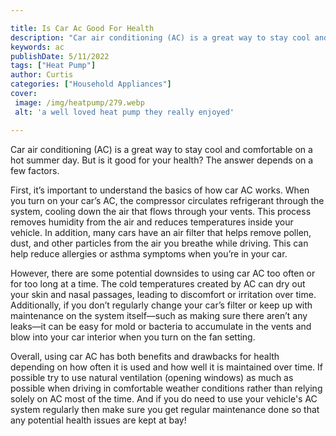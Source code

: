 ```yaml
---

title: Is Car Ac Good For Health
description: "Car air conditioning (AC) is a great way to stay cool and comfortable on a hot summer day. But is it good for your health? The ans...check it out to learn"
keywords: ac
publishDate: 5/11/2022
tags: ["Heat Pump"]
author: Curtis
categories: ["Household Appliances"]
cover: 
 image: /img/heatpump/279.webp
 alt: 'a well loved heat pump they really enjoyed'

---
```


Car air conditioning (AC) is a great way to stay cool and comfortable on a hot summer day. But is it good for your health? The answer depends on a few factors.

First, it’s important to understand the basics of how car AC works. When you turn on your car’s AC, the compressor circulates refrigerant through the system, cooling down the air that flows through your vents. This process removes humidity from the air and reduces temperatures inside your vehicle. In addition, many cars have an air filter that helps remove pollen, dust, and other particles from the air you breathe while driving. This can help reduce allergies or asthma symptoms when you’re in your car. 

However, there are some potential downsides to using car AC too often or for too long at a time. The cold temperatures created by AC can dry out your skin and nasal passages, leading to discomfort or irritation over time. Additionally, if you don’t regularly change your car’s filter or keep up with maintenance on the system itself—such as making sure there aren’t any leaks—it can be easy for mold or bacteria to accumulate in the vents and blow into your car interior when you turn on the fan setting. 

Overall, using car AC has both benefits and drawbacks for health depending on how often it is used and how well it is maintained over time. If possible try to use natural ventilation (opening windows) as much as possible when driving in comfortable weather conditions rather than relying solely on AC most of the time. And if you do need to use your vehicle's AC system regularly then make sure you get regular maintenance done so that any potential health issues are kept at bay!
